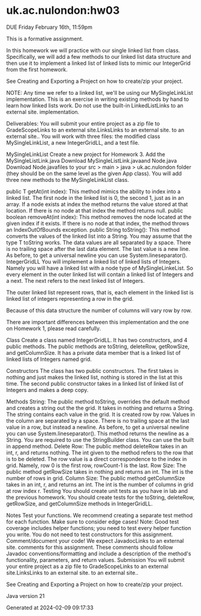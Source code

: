 # uk.ac.nulondon:hw03

DUE Friday February 16th, 11:59pm

This is a formative assignment.

In this homework we will practice with our single linked list from class. Specifically, we will add a few methods to our linked list data structure and then use it to implement a linked list of linked lists to mimic our IntegerGrid from the first homework.

See Creating and Exporting a Project on how to create/zip your project.

NOTE: Any time we refer to a linked list, we'll be using our MySingleLinkList implementation. This is an exercise in writing existing methods by hand to learn how linked lists work. Do not use the built-in LinkedListLinks to an external site. implementation.

Deliverables: You will submit your entire project as a zip file to GradeScopeLinks to an external site.LinksLinks to an external site. to an external site.. You will work with three files: the modified class MySingleLinkList, a new IntegerGridLL, and a test file.

MySingleLinkList
Create a new project for Homework 3. Add the MySingleListLink.java Download MySingleListLink.javaand Node.java Download Node.javafiles to your src > main > java > uk.ac.nulondon folder (they should be on the same level as the given App class). You will add three new methods to the MySingleLinkList class.

public T getAt(int index): This method mimics the ability to index into a linked list. The first node in the linked list is 0, the second 1, just as in an array. If a node exists at index the method returns the value stored at that location. If there is no node at that index the method returns null.
public boolean removeAt(int index): This method removes the node located at the given index if it exists. If there is no node at that index, the method throws an IndexOutOfBounds exception.
public String toString(): This method converts the values of the linked list into a String. You may assume that the type T toString works. The data values are all separated by a space. There is no trailing space after the last data element. The last value is a new line. As before, to get a universal newline you can use System.lineseparator().
IntegerGridLL
You will implement a linked list of linked lists of Integers. Namely you will have a linked list with a node type of MySingleLinkeList<Integer>. So every element in the outer linked list will contain a linked list of Integers and a next. The next refers to the next linked list of Integers.

The outer linked list represent rows, that is, each element in the linked list is linked list of integers representing a row in the grid.

Because of this data structure the number of columns will vary row by row.

There are important differences between this implementation and the one on Homework 1, please read carefully.

Class
Create a class named IntegerGridLL. It has two constructors, and 4 public methods. The public methods are toString, deleteRow, getRowSize, and getColumnSize. It has a private data member that is a linked list of linked lists of Integers named grid.

Constructors
The class has two public constructors. The first takes in nothing and just makes the linked list, nothing is stored in the list at this time. The second public constructor takes in a linked list of linked list of Integers and makes a deep copy.

Methods
String: The public method toString, overrides the default method and creates a string out the the grid. It takes in nothing and returns a String. The string contains each value in the grid. It is created row by row. Values in the column are separated by a space. There is no trailing space at the last value in a row, but instead a newline. As before, to get a universal newline you can use System.lineseparator(). This method returns the newline as a String. You are required to use the StringBuilder class. You can use the built in append method.
Delete Row: The public method deleteRow takes in an int, r, and returns nothing. The int given to the method refers to the row that is to be deleted. The row value is a direct correspondence to the index in grid. Namely, row 0 is the first row, rowCount-1 is the last.
Row Size: The public method getRowSize takes in nothing and returns an int. The int is the number of rows in grid.
Column Size: The public method getColumnSize takes in an int, r, and returns an int. The int is the number of columns in grid at row index r.
Testing
You should create unit tests as you have in lab and the previous homework. You should create tests for the toString, deleteRow, getRowSize, and getColumnSize methods in IntegerGridLL.

Notes
Test your functions. We recommend creating a separate test method for each function. Make sure to consider edge cases!
Note: Good test coverage includes helper functions; you need to test every helper function you write.
You do not need to test constructors for this assignment.
Comment/document your code! We expect JavadocLinks to an external site. comments for this assignment. These comments should follow Javadoc conventions/formatting and include a description of the method's functionality, parameters, and return values.
Submission
You will submit your entire project as a zip file to GradeScopeLinks to an external site.LinksLinks to an external site. to an external site..

See Creating and Exporting a Project on how to create/zip your project.

Java version 21

Generated at 2024-02-09 09:17:33
